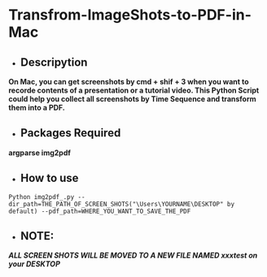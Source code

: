 # Transfrom-ImageShots-to-PDF-in-Mac
- ## Descripytion 
**On Mac, you can get screenshots by cmd + shif + 3 when you want to recorde contents of a presentation or a tutorial video. This Python Script could help you collect all screenshots by Time Sequence and transform them into a PDF.**

- ## Packages Required
**argparse img2pdf**

- ## How to use
```
Python img2pdf_.py --dir_path=THE_PATH_OF_SCREEN_SHOTS("\Users\YOURNAME\DESKTOP" by default) --pdf_path=WHERE_YOU_WANT_TO_SAVE_THE_PDF
```

- ## NOTE:
***ALL SCREEN SHOTS WILL BE MOVED TO A NEW FILE NAMED xxxtest on your DESKTOP***

